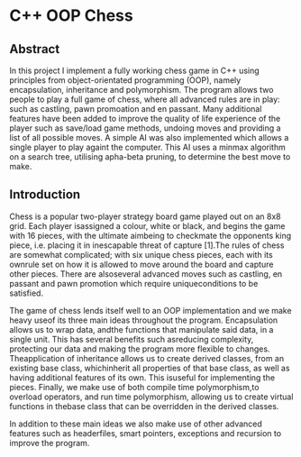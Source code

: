 # C++ OOP Chess

## Abstract
In this project I implement a fully working chess game in C++ using principles from object-orientated programming (OOP), namely encapsulation, inheritance and polymorphism. The program allows two people to play a full game of chess, where all advanced rules are in play: such as castling, pawn promoation and en passant. Many additional features have been added to improve the quality of life experience of the player such as save/load game methods, undoing moves and providing a list of all possible moves. A simple AI was also implemented which allows a single player to play againt the computer. This AI uses a minmax algorithm on a search tree, utilising apha-beta pruning, to determine the best move to make.

## Introduction
Chess is a popular two-player strategy board game played out on an 8x8 grid. Each player isassigned a colour, white or black, and begins the game with 16 pieces, with the ultimate aimbeing to checkmate the opponents king piece, i.e. placing it in inescapable threat of capture [1].The rules of chess are somewhat complicated; with six unique chess pieces, each with its ownrule set on how it is allowed to move around the board and capture other pieces. There are alsoseveral advanced moves such as castling, en passant and pawn promotion which require uniqueconditions to be satisfied.

The game of chess lends itself well to an OOP implementation and we make heavy useof its three main ideas throughout the program. Encapsulation allows us to wrap data, andthe functions that manipulate said data, in a single unit. This has several benefits such asreducing complexity, protecting our data and making the program more flexible to changes. Theapplication of inheritance allows us to create derived classes, from an existing base class, whichinherit all properties of that base class, as well as having additional features of its own. This isuseful for implementing the pieces. Finally, we make use of both compile time polymorphism,to overload operators, and run time polymorphism, allowing us to create virtual functions in thebase class that can be overridden in the derived classes.

In addition to these main ideas we also make use of other advanced features such as headerfiles, smart pointers, exceptions and recursion to improve the program.

